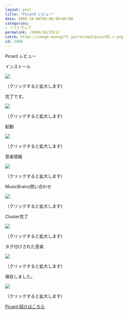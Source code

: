 ```yaml
---
layout: post
title: "Picard レビュー"
date: 2006-10-06T09:00:00+09:00
categories:
- ソフトウェア
permalink: /2006/10/2511/
catch: https://image.moongift.jp/review3/picard5.s.png
id: 2498
---
```

Picard レビュー  
<!--more-->

インストール

  

[![](https://image.moongift.jp/review3/picard1.s.png)](https://image.moongift.jp/review3/picard1.png)  
  
（クリックすると拡大します)

  

完了です。

  

[![](https://image.moongift.jp/review3/picard2.s.png)](https://image.moongift.jp/review3/picard2.png)  
  
（クリックすると拡大します)

  

起動

  

[![](https://image.moongift.jp/review3/picard3.s.png)](https://image.moongift.jp/review3/picard3.png)  
  
（クリックすると拡大します)

  

音楽情報

  

[![](https://image.moongift.jp/review3/picard4.s.png)](https://image.moongift.jp/review3/picard4.png)  
  
（クリックすると拡大します)

  

MusicBrainz問い合わせ

  

[![](https://image.moongift.jp/review3/picard5.s.png)](https://image.moongift.jp/review3/picard5.png)  
  
（クリックすると拡大します)

  

Cluster完了

  

[![](https://image.moongift.jp/review3/picard6.s.png)](https://image.moongift.jp/review3/picard6.png)  
  
（クリックすると拡大します)

  

タグ付けされた音楽

  

[![](https://image.moongift.jp/review3/picard7.s.png)](https://image.moongift.jp/review3/picard7.png)  
  
（クリックすると拡大します)

  

保存しました。

  

[![](https://image.moongift.jp/review3/picard8.s.png)](https://image.moongift.jp/review3/picard8.png)  
  
（クリックすると拡大します)

  

[Picard 紹介はこちら](http://oss.moongift.jp/intro/i-2510.html)

